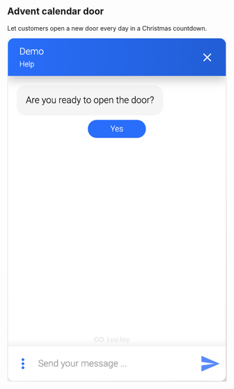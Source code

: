 ## Advent calendar door

Let customers open a new door every day in a Christmas countdown.

![advent_calendar_door_demo](advent_calendar_door_demo.png)
